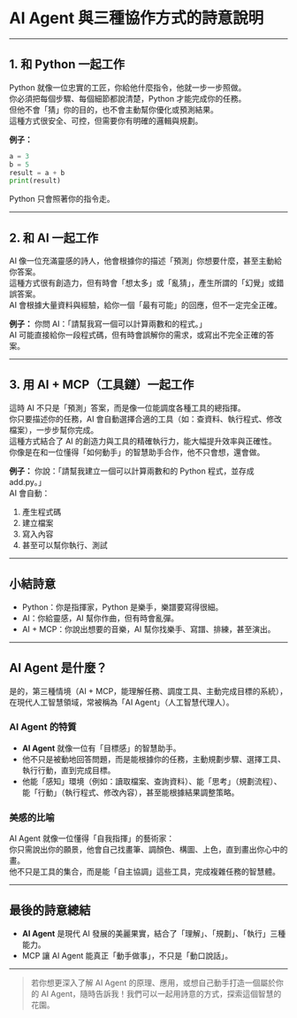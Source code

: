 # AI Agent 與三種協作方式的詩意說明

---

## 1. 和 Python 一起工作

Python 就像一位忠實的工匠，你給他什麼指令，他就一步一步照做。  
你必須把每個步驟、每個細節都說清楚，Python 才能完成你的任務。  
但他不會「猜」你的目的，也不會主動幫你優化或預測結果。  
這種方式很安全、可控，但需要你有明確的邏輯與規劃。

**例子：**
```python
a = 3
b = 5
result = a + b
print(result)
```
Python 只會照著你的指令走。

---

## 2. 和 AI 一起工作

AI 像一位充滿靈感的詩人，他會根據你的描述「預測」你想要什麼，甚至主動給你答案。  
這種方式很有創造力，但有時會「想太多」或「亂猜」，產生所謂的「幻覺」或錯誤答案。  
AI 會根據大量資料與經驗，給你一個「最有可能」的回應，但不一定完全正確。

**例子：**
你問 AI：「請幫我寫一個可以計算兩數和的程式。」  
AI 可能直接給你一段程式碼，但有時會誤解你的需求，或寫出不完全正確的答案。

---

## 3. 用 AI + MCP（工具鏈）一起工作

這時 AI 不只是「預測」答案，而是像一位能調度各種工具的總指揮。  
你只要描述你的任務，AI 會自動選擇合適的工具（如：查資料、執行程式、修改檔案），一步步幫你完成。  
這種方式結合了 AI 的創造力與工具的精確執行力，能大幅提升效率與正確性。  
你像是在和一位懂得「如何動手」的智慧助手合作，他不只會想，還會做。

**例子：**
你說：「請幫我建立一個可以計算兩數和的 Python 程式，並存成 add.py。」  
AI 會自動：
1. 產生程式碼
2. 建立檔案
3. 寫入內容
4. 甚至可以幫你執行、測試

---

## 小結詩意

- Python：你是指揮家，Python 是樂手，樂譜要寫得很細。
- AI：你給靈感，AI 幫你作曲，但有時會亂彈。
- AI + MCP：你說出想要的音樂，AI 幫你找樂手、寫譜、排練，甚至演出。

---

## AI Agent 是什麼？

是的，第三種情境（AI + MCP，能理解任務、調度工具、主動完成目標的系統），在現代人工智慧領域，常被稱為「AI Agent」（人工智慧代理人）。

### AI Agent 的特質

- **AI Agent** 就像一位有「目標感」的智慧助手。
- 他不只是被動地回答問題，而是能根據你的任務，主動規劃步驟、選擇工具、執行行動，直到完成目標。
- 他能「感知」環境（例如：讀取檔案、查詢資料）、能「思考」（規劃流程）、能「行動」（執行程式、修改內容），甚至能根據結果調整策略。

### 美感的比喻

AI Agent 就像一位懂得「自我指揮」的藝術家：  
你只需說出你的願景，他會自己找畫筆、調顏色、構圖、上色，直到畫出你心中的畫。  
他不只是工具的集合，而是能「自主協調」這些工具，完成複雜任務的智慧體。

---

## 最後的詩意總結

- **AI Agent** 是現代 AI 發展的美麗果實，結合了「理解」、「規劃」、「執行」三種能力。
- MCP 讓 AI Agent 能真正「動手做事」，不只是「動口說話」。

---

> 若你想更深入了解 AI Agent 的原理、應用，或想自己動手打造一個屬於你的 AI Agent，隨時告訴我！我們可以一起用詩意的方式，探索這個智慧的花園。
